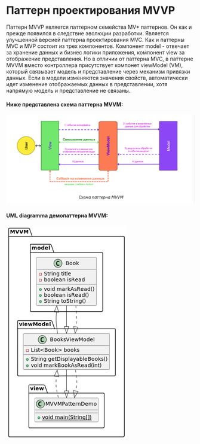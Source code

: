 #  Паттерн проектирования MVVP

Паттерн MVVP является паттерном семейства MV* паттернов. Он как и прежде появился в следствие эволюции разработки. Является улучшенной версией паттерна проектирования MVC. Как и паттерны MVC и MVP состоит из трех компонентов. Компонент model - отвечает за хранение данных и бизнес логики приложения, компонент view за отображение представления. Но в отличии от паттерна MVC, в паттерне MVVM вместо контроллера присутствует компонет viewModel (VM), который связывает модель и представление через механизм привязки данных. Если в модели изменяются значения свойств, автоматически идет изменение отображаемых данных в представлении, хотя напрямую модель и представление не связаны. 

#### Ниже представлена схема паттерна MVVM:

![mvvm](/HomeWork_8/src/main/resources/patternMVVM.png)

#### UML diagramma демопаттерна MVVM:

![demo_UML](/HomeWork_8/src/main/resources/MVVM.png)